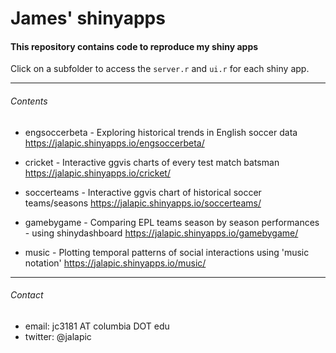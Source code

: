James' shinyapps
=========

#### This repository contains code to reproduce my shiny apps

Click on a subfolder to access the `server.r` and `ui.r` for each shiny app.   

     
--------  
  
  
###### Contents

+ engsoccerbeta - Exploring historical trends in English soccer data
https://jalapic.shinyapps.io/engsoccerbeta/  
  
+ cricket - Interactive ggvis charts of every test match batsman
https://jalapic.shinyapps.io/cricket/  

+ soccerteams - Interactive ggvis chart of historical soccer teams/seasons
https://jalapic.shinyapps.io/soccerteams/

+ gamebygame - Comparing EPL teams season by season performances - using shinydashboard
https://jalapic.shinyapps.io/gamebygame/

+ music - Plotting temporal patterns of social interactions using 'music notation'
https://jalapic.shinyapps.io/music/


      
--------  

###### Contact

* email:  jc3181 AT columbia DOT edu
* twitter:  @jalapic
